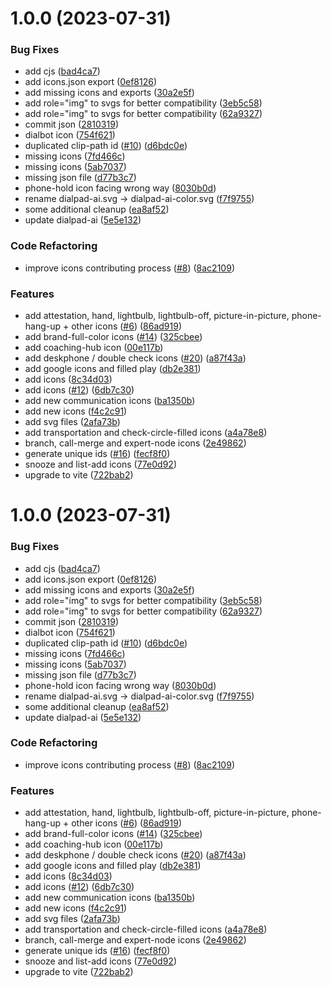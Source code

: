 # 1.0.0 (2023-07-31)


### Bug Fixes

* add cjs ([bad4ca7](https://github.com/dialpad/dialtone-icons/commit/bad4ca7426a05191131c920f516dcaa428b943b4))
* add icons.json export ([0ef8126](https://github.com/dialpad/dialtone-icons/commit/0ef81264e323175fa541696ddaeb835d14cabedb))
* add missing icons and exports ([30a2e5f](https://github.com/dialpad/dialtone-icons/commit/30a2e5f31ca187122496ebcf840681b2cc36b6d4))
* add role="img" to svgs for better compatibility ([3eb5c58](https://github.com/dialpad/dialtone-icons/commit/3eb5c5820c00a84f4e63f2df55b2c339164f175f))
* add role="img" to svgs for better compatibility ([62a9327](https://github.com/dialpad/dialtone-icons/commit/62a932789b5711727a017368c964f52538ec9f4a))
* commit json ([2810319](https://github.com/dialpad/dialtone-icons/commit/2810319ed045ec32a2b6397b93e36a3a4f8ce8a6))
* dialbot icon ([754f621](https://github.com/dialpad/dialtone-icons/commit/754f6217972eb7e3a6cc4ef35520613d1db3efff))
* duplicated clip-path id ([#10](https://github.com/dialpad/dialtone-icons/issues/10)) ([d6bdc0e](https://github.com/dialpad/dialtone-icons/commit/d6bdc0e025b5b046b467a2db6de259cf3fc69715))
* missing icons ([7fd466c](https://github.com/dialpad/dialtone-icons/commit/7fd466c6905fab180ff564e8557e0fb48c7a614c))
* missing icons ([5ab7037](https://github.com/dialpad/dialtone-icons/commit/5ab7037ceec817860f4aef9c0b22a468e2d8f11e))
* missing json file ([d77b3c7](https://github.com/dialpad/dialtone-icons/commit/d77b3c7d1e4b99aa53d86446c21e5205022c667a))
* phone-hold icon facing wrong way ([8030b0d](https://github.com/dialpad/dialtone-icons/commit/8030b0de80006265c155e5ff780ea08ffca8ca55))
* rename dialpad-ai.svg -> dialpad-ai-color.svg ([f7f9755](https://github.com/dialpad/dialtone-icons/commit/f7f9755f97a26dbc1d96610f39c5592399d900dc))
* some additional cleanup ([ea8af52](https://github.com/dialpad/dialtone-icons/commit/ea8af52a6f2bdf5263f9740d0ff072f790b9a13a))
* update dialpad-ai ([5e5e132](https://github.com/dialpad/dialtone-icons/commit/5e5e132adac68fbbfabf93c75d729718cd79d21f))


### Code Refactoring

* improve icons contributing process ([#8](https://github.com/dialpad/dialtone-icons/issues/8)) ([8ac2109](https://github.com/dialpad/dialtone-icons/commit/8ac210924fe9976e8d73886251f618b8ebc057cd))


### Features

* add attestation, hand, lightbulb, lightbulb-off, picture-in-picture, phone-hang-up + other icons ([#6](https://github.com/dialpad/dialtone-icons/issues/6)) ([86ad919](https://github.com/dialpad/dialtone-icons/commit/86ad91967c0d1ec5bdeb5560a6745409e309dc6f))
* add brand-full-color icons ([#14](https://github.com/dialpad/dialtone-icons/issues/14)) ([325cbee](https://github.com/dialpad/dialtone-icons/commit/325cbee3f9b9181e64d9f8020d84c128b3f9db5e))
* add coaching-hub icon ([00e117b](https://github.com/dialpad/dialtone-icons/commit/00e117ba27d860662d094ff6ed326f64812eb1e6))
* add deskphone / double check icons ([#20](https://github.com/dialpad/dialtone-icons/issues/20)) ([a87f43a](https://github.com/dialpad/dialtone-icons/commit/a87f43a9992212631be80990aa944fc4090d6879))
* add google icons and filled play ([db2e381](https://github.com/dialpad/dialtone-icons/commit/db2e3818c2136eec26898c1650f82030ba312d57))
* add icons ([8c34d03](https://github.com/dialpad/dialtone-icons/commit/8c34d03d1c8270b080d7eaafa9160ada767b1b51))
* add icons ([#12](https://github.com/dialpad/dialtone-icons/issues/12)) ([6db7c30](https://github.com/dialpad/dialtone-icons/commit/6db7c30e00da4218f08d99fbce024ca5db536f9b))
* add new communication icons ([ba1350b](https://github.com/dialpad/dialtone-icons/commit/ba1350b5116e11fed4eea0cf25a0322c370c6eb1))
* add new icons ([f4c2c91](https://github.com/dialpad/dialtone-icons/commit/f4c2c9157a80ef0dc7c678d9957754d6645aba5f))
* add svg files ([2afa73b](https://github.com/dialpad/dialtone-icons/commit/2afa73b85a1989e5fb24a2c1d69209ff4bf089cd))
* add transportation and check-circle-filled icons ([a4a78e8](https://github.com/dialpad/dialtone-icons/commit/a4a78e8af960e633aea62e1d21aef055e755a809))
* branch, call-merge and expert-node icons ([2e49862](https://github.com/dialpad/dialtone-icons/commit/2e4986206b32ab3a0088111ca32e21ff48c08697))
* generate unique ids ([#16](https://github.com/dialpad/dialtone-icons/issues/16)) ([fecf8f0](https://github.com/dialpad/dialtone-icons/commit/fecf8f06032e5744eafbb3d5875524a8cd7c222b))
* snooze and list-add icons ([77e0d92](https://github.com/dialpad/dialtone-icons/commit/77e0d9227aa942407aed9a72055c53f484794127))
* upgrade to vite ([722bab2](https://github.com/dialpad/dialtone-icons/commit/722bab286db97e2f99da0633c3c1d813ca990828))

# 1.0.0 (2023-07-31)


### Bug Fixes

* add cjs ([bad4ca7](https://github.com/dialpad/dialtone-icons/commit/bad4ca7426a05191131c920f516dcaa428b943b4))
* add icons.json export ([0ef8126](https://github.com/dialpad/dialtone-icons/commit/0ef81264e323175fa541696ddaeb835d14cabedb))
* add missing icons and exports ([30a2e5f](https://github.com/dialpad/dialtone-icons/commit/30a2e5f31ca187122496ebcf840681b2cc36b6d4))
* add role="img" to svgs for better compatibility ([3eb5c58](https://github.com/dialpad/dialtone-icons/commit/3eb5c5820c00a84f4e63f2df55b2c339164f175f))
* add role="img" to svgs for better compatibility ([62a9327](https://github.com/dialpad/dialtone-icons/commit/62a932789b5711727a017368c964f52538ec9f4a))
* commit json ([2810319](https://github.com/dialpad/dialtone-icons/commit/2810319ed045ec32a2b6397b93e36a3a4f8ce8a6))
* dialbot icon ([754f621](https://github.com/dialpad/dialtone-icons/commit/754f6217972eb7e3a6cc4ef35520613d1db3efff))
* duplicated clip-path id ([#10](https://github.com/dialpad/dialtone-icons/issues/10)) ([d6bdc0e](https://github.com/dialpad/dialtone-icons/commit/d6bdc0e025b5b046b467a2db6de259cf3fc69715))
* missing icons ([7fd466c](https://github.com/dialpad/dialtone-icons/commit/7fd466c6905fab180ff564e8557e0fb48c7a614c))
* missing icons ([5ab7037](https://github.com/dialpad/dialtone-icons/commit/5ab7037ceec817860f4aef9c0b22a468e2d8f11e))
* missing json file ([d77b3c7](https://github.com/dialpad/dialtone-icons/commit/d77b3c7d1e4b99aa53d86446c21e5205022c667a))
* phone-hold icon facing wrong way ([8030b0d](https://github.com/dialpad/dialtone-icons/commit/8030b0de80006265c155e5ff780ea08ffca8ca55))
* rename dialpad-ai.svg -> dialpad-ai-color.svg ([f7f9755](https://github.com/dialpad/dialtone-icons/commit/f7f9755f97a26dbc1d96610f39c5592399d900dc))
* some additional cleanup ([ea8af52](https://github.com/dialpad/dialtone-icons/commit/ea8af52a6f2bdf5263f9740d0ff072f790b9a13a))
* update dialpad-ai ([5e5e132](https://github.com/dialpad/dialtone-icons/commit/5e5e132adac68fbbfabf93c75d729718cd79d21f))


### Code Refactoring

* improve icons contributing process ([#8](https://github.com/dialpad/dialtone-icons/issues/8)) ([8ac2109](https://github.com/dialpad/dialtone-icons/commit/8ac210924fe9976e8d73886251f618b8ebc057cd))


### Features

* add attestation, hand, lightbulb, lightbulb-off, picture-in-picture, phone-hang-up + other icons ([#6](https://github.com/dialpad/dialtone-icons/issues/6)) ([86ad919](https://github.com/dialpad/dialtone-icons/commit/86ad91967c0d1ec5bdeb5560a6745409e309dc6f))
* add brand-full-color icons ([#14](https://github.com/dialpad/dialtone-icons/issues/14)) ([325cbee](https://github.com/dialpad/dialtone-icons/commit/325cbee3f9b9181e64d9f8020d84c128b3f9db5e))
* add coaching-hub icon ([00e117b](https://github.com/dialpad/dialtone-icons/commit/00e117ba27d860662d094ff6ed326f64812eb1e6))
* add deskphone / double check icons ([#20](https://github.com/dialpad/dialtone-icons/issues/20)) ([a87f43a](https://github.com/dialpad/dialtone-icons/commit/a87f43a9992212631be80990aa944fc4090d6879))
* add google icons and filled play ([db2e381](https://github.com/dialpad/dialtone-icons/commit/db2e3818c2136eec26898c1650f82030ba312d57))
* add icons ([8c34d03](https://github.com/dialpad/dialtone-icons/commit/8c34d03d1c8270b080d7eaafa9160ada767b1b51))
* add icons ([#12](https://github.com/dialpad/dialtone-icons/issues/12)) ([6db7c30](https://github.com/dialpad/dialtone-icons/commit/6db7c30e00da4218f08d99fbce024ca5db536f9b))
* add new communication icons ([ba1350b](https://github.com/dialpad/dialtone-icons/commit/ba1350b5116e11fed4eea0cf25a0322c370c6eb1))
* add new icons ([f4c2c91](https://github.com/dialpad/dialtone-icons/commit/f4c2c9157a80ef0dc7c678d9957754d6645aba5f))
* add svg files ([2afa73b](https://github.com/dialpad/dialtone-icons/commit/2afa73b85a1989e5fb24a2c1d69209ff4bf089cd))
* add transportation and check-circle-filled icons ([a4a78e8](https://github.com/dialpad/dialtone-icons/commit/a4a78e8af960e633aea62e1d21aef055e755a809))
* branch, call-merge and expert-node icons ([2e49862](https://github.com/dialpad/dialtone-icons/commit/2e4986206b32ab3a0088111ca32e21ff48c08697))
* generate unique ids ([#16](https://github.com/dialpad/dialtone-icons/issues/16)) ([fecf8f0](https://github.com/dialpad/dialtone-icons/commit/fecf8f06032e5744eafbb3d5875524a8cd7c222b))
* snooze and list-add icons ([77e0d92](https://github.com/dialpad/dialtone-icons/commit/77e0d9227aa942407aed9a72055c53f484794127))
* upgrade to vite ([722bab2](https://github.com/dialpad/dialtone-icons/commit/722bab286db97e2f99da0633c3c1d813ca990828))
